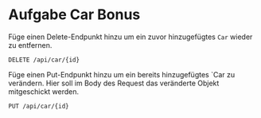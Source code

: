 # Aufgabe Car Bonus

Füge einen Delete-Endpunkt hinzu um ein zuvor hinzugefügtes `Car` wieder zu entfernen.

```DELETE /api/car/{id}```

Füge einen Put-Endpunkt hinzu um ein bereits hinzugefügtes `Car zu verändern. 
Hier soll im Body des Request das veränderte Objekt mitgeschickt werden.

```PUT /api/car/{id}```
